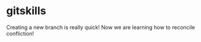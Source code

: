 # gitskills
Creating a new branch is really quick!
Now we are learning how to reconcile confliction!
